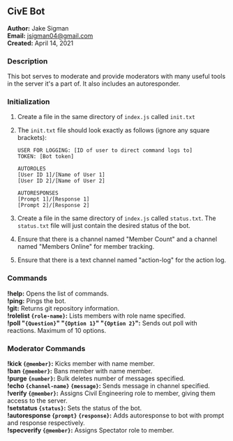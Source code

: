 ## CivE Bot

**Author:** Jake Sigman  
**Email:** <jsigman04@gmail.com>  
**Created:** April 14, 2021

### Description

This bot serves to moderate and provide moderators with many useful tools in the server it's a part of. It also includes an autoresponder.

### Initialization

1. Create a file in the same directory of `index.js` called `init.txt`
2. The `init.txt` file should look exactly as follows (ignore any square brackets):

    ```
    USER FOR LOGGING: [ID of user to direct command logs to]
    TOKEN: [Bot token]

    AUTOROLES
    [User ID 1]/[Name of User 1]
    [User ID 2]/[Name of User 2]

    AUTORESPONSES
    [Prompt 1]/[Response 1]
    [Prompt 2]/[Response 2]
    ```
3. Create a file in the same directory of `index.js` called `status.txt`. The `status.txt` file will just contain the desired status of the bot.
4. Ensure that there is a channel named "Member Count" and a channel named "Members Online" for member tracking.
5. Ensure that there is a text channel named "action-log" for the action log.

### Commands

**!help:** Opens the list of commands.  
**!ping:** Pings the bot.  
**!git:** Returns git repository information.  
**!rolelist `{role-name}`:** Lists members with role name specified.  
**!poll "`{Question}`" "`{Option 1}`" "`{Option 2}`":** Sends out poll with reactions. Maximum of 10 options.   

### Moderator Commands

**!kick `{@member}`:** Kicks member with name member.  
**!ban `{@member}`:** Bans member with name member.  
**!purge `{number}`:** Bulk deletes number of messages specified.  
**!echo `{channel-name}` `{message}`:** Sends message in channel specified.  
**!verify `{@member}`:** Assigns Civil Engineering role to member, giving them access to the server.  
**!setstatus `{status}`:** Sets the status of the bot.  
**!autoresponse `{prompt}` `{response}`:** Adds autoresponse to bot with prompt and response respectively.  
**!specverify `{@member}`:** Assigns Spectator role to member.  